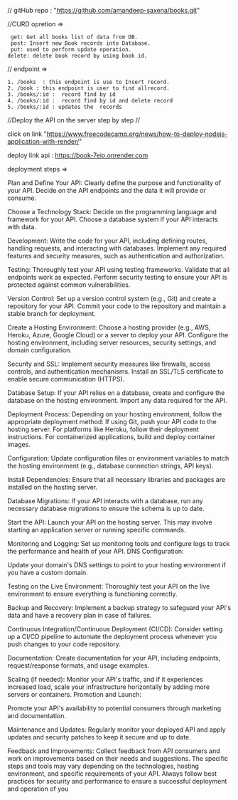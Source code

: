 // gitHub repo :   "https://github.com/amandeep-saxena/books.git"



//CURD opretion =>

     get: Get all books list of data from DB.
     post: Insert new Book records into Database.
     put: used to perform update operation.
    delete: delete book record by using book id.


 // endpoint =>

    1. /books  : this endpoint is use to Insert record.
    2. /book : this endpoint is user to find allrecord.
    3. /books/:id :  record find by id 
    4. /books/:id :  record find by id and delete record
    5. /books/:id : updates the  records






 //Deploy the API on the server  step by step //

 click on link  "https://www.freecodecamp.org/news/how-to-deploy-nodejs-application-with-render/"

 deploy link api :  https://book-7eio.onrender.com


<!-- OR -->

deployment steps =>



 Plan and Define Your API: Clearly define the purpose and functionality of your API.
Decide on the API endpoints and the data it will provide or consume.

Choose a Technology Stack: Decide on the programming language and framework for your API.
Choose a database system if your API interacts with data.

Development: Write the code for your API, including defining routes, handling requests, and interacting with databases.
Implement any required features and security measures, such as authentication and authorization.


Testing: Thoroughly test your API using testing frameworks.
Validate that all endpoints work as expected.
Perform security testing to ensure your API is protected against common vulnerabilities.

Version Control: Set up a version control system (e.g., Git) and create a repository for your API.
Commit your code to the repository and maintain a stable branch for deployment.

Create a Hosting Environment: Choose a hosting provider (e.g., AWS, Heroku, Azure, Google Cloud) or a server to deploy your API.
Configure the hosting environment, including server resources, security settings, and domain configuration.

Security and SSL: Implement security measures like firewalls, access controls, and authentication mechanisms.
Install an SSL/TLS certificate to enable secure communication (HTTPS).


Database Setup:  If your API relies on a database, create and configure the database on the hosting environment.
Import any data required for the API.


Deployment Process:  Depending on your hosting environment, follow the appropriate deployment method:
If using Git, push your API code to the hosting server.
For platforms like Heroku, follow their deployment instructions.
For containerized applications, build and deploy container images.


Configuration: Update configuration files or environment variables to match the hosting environment (e.g., database connection strings, API keys).


Install Dependencies: Ensure that all necessary libraries and packages are installed on the hosting server.


Database Migrations: If your API interacts with a database, run any necessary database migrations to ensure the schema is up to date.


Start the API: Launch your API on the hosting server. This may involve starting an application server or running specific commands.


Monitoring and Logging: Set up monitoring tools and configure logs to track the performance and health of your API.
DNS Configuration:

Update your domain's DNS settings to point to your hosting environment if you have a custom domain.

Testing on the Live Environment: Thoroughly test your API on the live environment to ensure everything is functioning correctly.

Backup and Recovery: Implement a backup strategy to safeguard your API's data and have a recovery plan in case of failures.


Continuous Integration/Continuous Deployment (CI/CD): Consider setting up a CI/CD pipeline to automate the deployment process whenever you push changes to your code repository.


Documentation: Create documentation for your API, including endpoints, request/response formats, and usage examples.


Scaling (if needed): Monitor your API's traffic, and if it experiences increased load, scale your infrastructure horizontally by adding more servers or containers.
Promotion and Launch:

Promote your API's availability to potential consumers through marketing and documentation.


Maintenance and Updates: Regularly monitor your deployed API and apply updates and security patches to keep it secure and up to date.


Feedback and Improvements: Collect feedback from API consumers and work on improvements based on their needs and suggestions.
The specific steps and tools may vary depending on the technologies, hosting environment, and specific requirements of your API. Always follow best practices for security and performance to ensure a successful deployment and operation of you